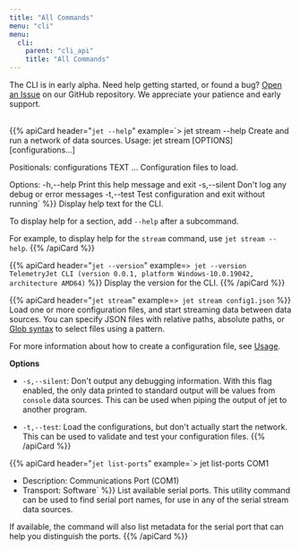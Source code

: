 ```yaml
---
title: "All Commands"
menu: "cli"
menu:
  cli:
    parent: "cli_api"
    title: "All Commands"
---
```


<div class="bp3-callout">The CLI is in early alpha. Need help getting started, or found a bug? <a href="https://github.com/telemetryjet/telemetryjet-cli/issues/new">Open an Issue</a> on our GitHub repository. We appreciate your patience and early support.
</div>
<br />

{{% apiCard header="`jet --help`" example=`> jet stream --help
Create and run a network of data sources.
Usage: jet stream [OPTIONS] [configurations...]

Positionals:
  configurations TEXT ...     Configuration files to load.

Options:
  -h,--help     Print this help message and exit
  -s,--silent   Don't log any debug or error messages
  -t,--test     Test configuration and exit without running` %}}
Display help text for the CLI.

To display help for a section, add `--help` after a subcommand.

For example, to display help for the `stream` command, use `jet stream --help`.
{{% /apiCard %}}

{{% apiCard header="`jet --version`" example=`> jet --version
TelemetryJet CLI (version 0.0.1, platform Windows-10.0.19042, architecture AMD64)` %}}
Display the version for the CLI.
{{% /apiCard %}}

{{% apiCard header="`jet stream`" example=`> jet stream config1.json` %}}
Load one or more configuration files, and start streaming data between data sources. You can specify JSON files with relative paths, absolute paths, or [Glob syntax](https://en.wikipedia.org/wiki/Glob_(programming)) to select files using a pattern. 

For more information about how to create a configuration file, see [Usage](/cli/guides/usage/).


**Options**
- `-s,--silent`: Don't output any debugging information. With this flag enabled, the only data printed to standard output will be values from `console` data sources. This can be used when piping the output of jet to another program.

- `-t,--test`: Load the configurations, but don't actually start the network. This can be used to validate and test your configuration files.
{{% /apiCard %}}

{{% apiCard header="`jet list-ports`" example=`> jet list-ports
COM1
 - Description: Communications Port (COM1)
 - Transport: Software` %}}
List available serial ports. This utility command can be used to find serial port names, for use in any of the serial stream data sources.

If available, the command will also list metadata for the serial port that can help you distinguish the ports.
{{% /apiCard %}}
